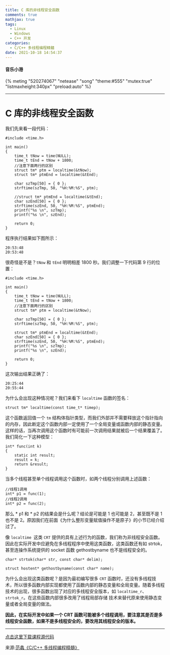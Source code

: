 ```yaml
---
title: C 库的非线程安全函数
comments: true
mathjax: true
tags:
  - Linux
  - Windows
  - C++ 开发
categories:
  - C/C++ 多线程编程精髓
date: 2021-10-18 14:54:37
---
```

#### 音乐小港
{% meting "520274067" "netease" "song" "theme:#555" "mutex:true" "listmaxheight:340px" "preload:auto" %}

---
# C 库的非线程安全函数
我们先来看一段代码：
```
#include <time.h>

int main()
{
    time_t tNow = time(NULL);
    time_t tEnd = tNow + 1800;
    //注意下面两行的区别
    struct tm* ptm = localtime(&tNow);
    struct tm* ptmEnd = localtime(&tEnd);

    char szTmp[50] = { 0 };
    strftime(szTmp, 50, "%H:%M:%S", ptm);

    //struct tm* ptmEnd = localtime(&tEnd);
    char szEnd[50] = { 0 };
    strftime(szEnd, 50, "%H:%M:%S", ptmEnd);
    printf("%s \n", szTmp);
    printf("%s \n", szEnd);

    return 0;
}
```
程序执行结果如下图所示：
```
20:53:48
20:53:48
```
很奇怪是不是？`tNow` 和 `tEnd` 明明相差 1800 秒。我们调整一下代码第 9 行的位置：
```
#include <time.h>

int main()
{
    time_t tNow = time(NULL);
    time_t tEnd = tNow + 1800;
    //注意下面两行的区别
    struct tm* ptm = localtime(&tNow);    

    char szTmp[50] = { 0 };
    strftime(szTmp, 50, "%H:%M:%S", ptm);

    struct tm* ptmEnd = localtime(&tEnd);
    char szEnd[50] = { 0 };
    strftime(szEnd, 50, "%H:%M:%S", ptmEnd);
    printf("%s \n", szTmp);
    printf("%s \n", szEnd);

    return 0;
}
```
这次输出结果正确了：
```
20:25:44
20:55:44
```
为什么会出现这种情况呢？我们来看下 `localtime` 函数的签名：
```
struct tm* localtime(const time_t* timep);
```
这个函数返回值一个 `tm` 结构体指针类型，而我们外部并不需要释放这个指针指向的内存，因此断定这个函数内部一定使用了一个全局变量或函数内部的静态变量。这样的话，当再次调用这个函数时有可能前一次调用结果就被后一个结果覆盖了。我们简化一下这种模型：
```
int* func(int k)
{
    static int result;
    result = k;
    return &result;
}
```
当多个线程甚至单个线程调用这个函数时，如两个线程分别调用上述函数：
```
//线程1调用
int* p1 = func(1);
//线程2调用
int* p2 = func(2);
```
那么 * p1 和 * p2 的结果会是什么呢？结论是可能是 1 也可能是 2，甚至既不是 1 也不是 2。原因我们在前面《为什么整形变量赋值操作不是原子》的小节已经介绍过了。

像 `localtime `这类 `CRT` 提供的具有上述行为的函数，我们称为非线程安全函数。因此在实际开发中应避免在多线程程序中使用这类函数，这类函数还有如 strtok，甚至连操作系统提供的 socket 函数 gethostbyname 也不是线程安全的。
```
char* strtok(char* str, const char* delim);

struct hostent* gethostbyname(const char* name);
```
为什么会出现这类函数呢？是因为最初编写很多 `CRT` 函数时，还没有多线程技术，所以很多函数内部实现都使用了函数内部的静态变量和全局变量。随着多线程技术的出现，很多函数出现了对应的多线程安全版本，如 `localtime_r`、`strtok_r`。在这些函数内部很多改用了线程局部存储 技术来替代原来使用静态变量或者全局变量的做法。

**因此，在实际开发中如果一个 CRT 函数可能被多个线程调用，要注意其是否是多线程安全函数，如果不是多线程安全的，要改用其线程安全的版本。**


---
[点击这里下载课程源代码](https://github.com/balloonwj/gitchat_cppmultithreadprogramming)

来源:[范蠡《C/C++ 多线程编程精髓》](https://gitbook.cn/gitchat/column/5d11e726820bf61799b8277f)